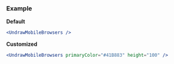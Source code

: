 ### Example

**Default**
```jsx
<UndrawMobileBrowsers />
```

**Customized**
```jsx
<UndrawMobileBrowsers primaryColor="#41B883" height="100" />
```
